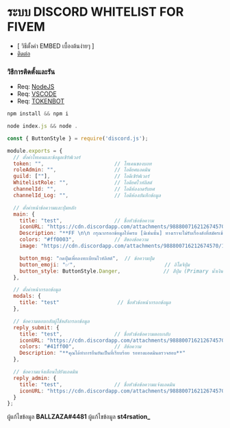 # ระบบ DISCORD WHITELIST FOR FIVEM
+ [ วิธีตั้งค่า EMBED เบื้องต้นง่ายๆ ]
+ [ติดต่อ](https://discord.gg/EB9CFWjcFh)

### วิธีการติดตั้งและรัน
 + Req: [NodeJS](https://nodejs.org/en/download)
 + Req: [VSCODE](https://code.visualstudio.com/download)
 + Req: [TOKENBOT](https://discord.com/developers/)
 
 
```js
npm install && npm i

node index.js && node .
```

```js 
const { ButtonStyle } = require('discord.js');

module.exports = {
  // ตั้งค่าโทเคนและข้อมูลเซิร์ฟเวอร์
  token: "",                       // โทเคนของบอท
  roleAdmin: "",                   // ไอดียศแอดมิน
  guild: [""],                     // ไอดีเซิร์ฟเวอร์
  WhitelistRole: "",               // ไอดียศไวท์ลิสต์
  channelId: "",                   // ไอดีห้องกดรับยศ
  channelId_Log: "",               // ไอดีห้องบันทึกข้อมูล

  // ตั้งค่าหน้าข้อความและปุ่มหลัก
  main: {
    title: "test",                 // ชื่อหัวข้อข้อความ
    iconURL: "https://cdn.discordapp.com/attachments/988800716212674570/1082762974520946758/logo.png", // ไอคอนหัวข้อ
    Description: "**FF \n\n กรุณากรอกข้อมูลให้ครบ [มิเช่นนั้น] ทางเราจะไม่รับเรื่องดังที่สมัครเข้ามา**",
    colors: "#ff0003",             // สีของข้อความ
    image: "https://cdn.discordapp.com/attachments/988800716212674570/1082762974520946758/logo.png", // รูปภาพหลัก

    button_msg: "กดปุ่มเพื่อลงทะเบียนไวท์ลิสต์",  // ข้อความปุ่ม
    button_emoji: "✅",                             // อิโมจิปุ่ม
    button_style: ButtonStyle.Danger,              // สีปุ่ม (Primary น้ำเงิน, Secondary เทา, Success เขียว, Danger แดง)
  },

  // ตั้งค่าหน้ากรอกข้อมูล
  modals: {
    title: "test"                   // ชื่อหัวข้อหน้ากรอกข้อมูล
  },

  // ข้อความตอบกลับผู้ใช้หลังกรอกข้อมูล
  reply_submit: {
    title: "test",                 // ชื่อหัวข้อข้อความตอบกลับ
    iconURL: "https://cdn.discordapp.com/attachments/988800716212674570/1082762974520946758/logo.png", // ไอคอนหัวข้อ
    colors: "#41ff00",             // สีข้อความ
    Description: "**คุณได้ทำการยืนยันเป็นที่เรียบร้อย รอทางแอดมินตรวจสอบ**"
  },

  // ข้อความแจ้งเตือนไปยังแอดมิน
  reply_admin: {
    title: "test",                 // ชื่อหัวข้อข้อความแจ้งแอดมิน
    iconURL: "https://cdn.discordapp.com/attachments/988800716212674570/1082762974520946758/logo.png" // ไอคอนหัวข้อ
  }
};

```
 
 
 ผู้แก้ไขข้อมูล **BALLZAZA#4481**
 ผู้แก้ไขข้อมูล **st4rsation_**
